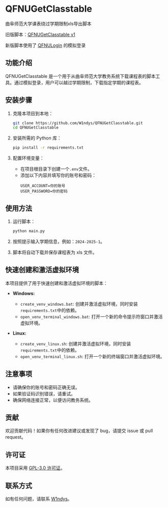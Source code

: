 # QFNUGetClasstable

曲阜师范大学课表绕过学期限制xls导出脚本

旧版脚本：[QFNUGetClasstable v1](https://github.com/W1ndys/QFNUGetClasstable/tree/main/v1)

新版脚本使用了 [QFNULogin](https://github.com/W1ndys/QFNULogin) 的模拟登录

## 功能介绍

QFNUGetClasstable 是一个用于从曲阜师范大学教务系统下载课程表的脚本工具。通过模拟登录，用户可以越过学期限制，下载指定学期的课程表。

## 安装步骤

1. 克隆本项目到本地：

   ```bash
   git clone https://github.com/W1ndys/QFNUGetClasstable.git
   cd QFNUGetClasstable
   ```

2. 安装所需的 Python 库：

   ```bash
   pip install -r requirements.txt
   ```

3. 配置环境变量：
   - 在项目根目录下创建一个`.env`文件。
   - 添加以下内容并填写你的账号和密码：
     ```
     USER_ACCOUNT=你的账号
     USER_PASSWORD=你的密码
     ```

## 使用方法

1. 运行脚本：

   ```bash
   python main.py
   ```

2. 按照提示输入学期信息，例如：`2024-2025-1`。

3. 脚本将自动下载并保存课程表为 xls 文件。

## 快速创建和激活虚拟环境

本项目提供了用于快速创建和激活虚拟环境的脚本：

- **Windows:**

  - `create_venv_windows.bat`: 创建并激活虚拟环境，同时安装`requirements.txt`中的依赖。
  - `open_venv_terminal_windows.bat`: 打开一个新的命令提示符窗口并激活虚拟环境。

- **Linux:**
  - `create_venv_linux.sh`: 创建并激活虚拟环境，同时安装`requirements.txt`中的依赖。
  - `open_venv_terminal_linux.sh`: 打开一个新的终端窗口并激活虚拟环境。

## 注意事项

- 请确保你的账号和密码正确无误。
- 如果验证码识别错误，请重试。
- 确保网络连接正常，以便访问教务系统。

## 贡献

欢迎贡献代码！如果你有任何改进建议或发现了 bug，请提交 issue 或 pull request。

## 许可证

本项目采用 [GPL-3.0 许可证](LICENSE)。

## 联系方式

如有任何问题，请联系 [W1ndys](https://github.com/W1ndys)。

